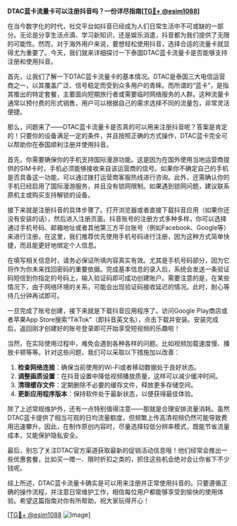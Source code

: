 **DTAC蓝卡流量卡可以注册抖音吗？一份详尽指南[[TG💪+ @esim1088](https://t.me/s/esim1088)]**

在当今数字化的时代，社交平台如抖音已经成为人们日常生活中不可或缺的一部分。无论是分享生活点滴、学习新知识，还是娱乐消遣，抖音都为我们提供了无限的可能性。然而，对于海外用户来说，要想轻松使用抖音，选择合适的流量卡就显得尤为重要了。今天，我们就来详细探讨一下泰国DTAC蓝卡流量卡是否能够支持注册和使用抖音。

首先，让我们了解一下DTAC蓝卡流量卡的基本情况。DTAC是泰国三大电信运营商之一，以其覆盖广泛、信号稳定而受到众多用户的青睐。而所谓的“蓝卡”，是指其推出的特定套餐，主要面向短期旅行者或需要临时网络服务的人群。这种流量卡通常以预付费的形式销售，用户可以根据自己的需求选择不同的流量包，非常灵活便捷。

那么，问题来了——DTAC蓝卡流量卡是否真的可以用来注册抖音呢？答案是肯定的！只要你的设备满足一定的条件，并且按照正确的方式操作，DTAC蓝卡完全可以帮助你在泰国顺利注册并使用抖音。

首先，你需要确保你的手机支持国际漫游功能。这是因为在国外使用当地运营商提供的SIM卡时，手机必须能够接收来自该运营商的信号。如果你不确定自己的手机是否具备这一功能，可以通过拨打运营商客服热线进行咨询。此外，还需确认你的手机已经启用了国际漫游服务，并且没有锁网限制。如果遇到锁网问题，建议联系原机主或购买支持解锁的设备。

接下来就是注册抖音的具体步骤了。打开浏览器或者直接下载抖音应用（如果你还没有安装的话），然后进入注册页面。抖音账号的注册方式多种多样，你可以选择通过手机号码、邮箱地址或者其他第三方平台账号（例如Facebook、Google等）来进行注册。在这里，我们推荐优先使用手机号码进行注册，因为这种方式简单快捷，而且能更好地绑定个人信息。

在填写相关信息时，请务必保证所填内容真实有效。尤其是手机号码部分，因为它将作为你未来找回密码的重要依据。完成基本信息的录入后，系统会发送一条验证码短信到你指定的号码上，输入验证码即可成功创建账户。需要注意的是，在某些情况下，由于网络环境的关系，可能会出现验证码接收延迟的情况。此时，耐心等待几分钟再试即可。

一旦完成了账号创建，接下来就是下载抖音应用程序了。访问Google Play商店或者苹果App Store搜索“TikTok”（即抖音英文名），点击下载并安装。安装完成后，返回刚才创建好的账号登录即可开始享受短视频的乐趣啦！

当然，在实际使用过程中，难免会遇到各种各样的问题。比如视频加载速度慢、播放卡顿等等。针对这些问题，我们可以采取以下措施加以改善：

1. **检查网络连接**：确保当前使用的Wi-Fi或者移动数据处于良好状态。
2. **调整画质设置**：在抖音设置中降低视频播放质量，这样可以减少缓冲时间。
3. **清理缓存文件**：定期删除不必要的缓存文件，释放更多存储空间。
4. **更新应用程序版本**：保持软件处于最新状态，以便获得最佳体验。

除了上述常规维护外，还有一点特别值得注意——那就是合理安排流量消耗。虽然DTAC蓝卡提供了相当可观的日均流量额度，但频繁上传高清视频仍然可能导致费用迅速攀升。因此，在制作原创内容时，尽量选择较低分辨率模式，既能节省流量成本，又能保护隐私安全。

最后，别忘了关注DTAC官方渠道获取最新的促销活动信息哦！他们经常会推出一些优惠套餐，比如买一赠一、限时折扣之类的，抓住这些机会绝对会让你省下不少钱呢。

综上所述，DTAC蓝卡流量卡确实是可以用来注册并正常使用抖音的。只要遵循正确的操作流程，并注意日常维护工作，相信每位用户都能够享受到愉快的使用体验。希望这篇指南对你有所帮助，祝大家玩得开心！

[[TG💪+ @esim1088](https://t.me/s/esim1088) ![Image](https://i.postimg.cc/4NQfJmqS/Snipaste-2025-05-13-00-14-12.png)]